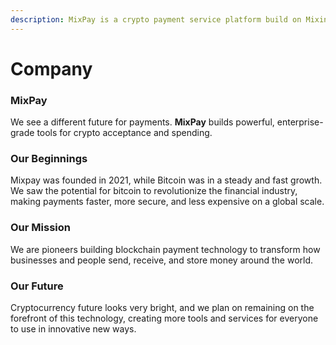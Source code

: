 ```yaml
---
description: MixPay is a crypto payment service platform build on Mixin Network, founded in Nov, 2021.
---
```


# Company

### MixPay

We see a different future for payments. **MixPay** builds powerful, enterprise-grade tools for crypto acceptance and spending.

### Our Beginnings

Mixpay was founded in 2021, while Bitcoin was in a steady and fast growth. We saw the potential for bitcoin to revolutionize the financial industry, making payments faster, more secure, and less expensive on a global scale.

### Our Mission

We are pioneers building blockchain payment technology to transform how businesses and people send, receive, and store money around the world.

### Our Future

Cryptocurrency future looks very bright, and we plan on remaining on the forefront of this technology, creating more tools and services for everyone to use in innovative new ways.